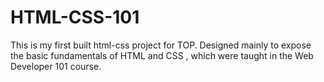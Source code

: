 # HTML-CSS-101

This is my first built html-css project for TOP. Designed mainly to expose the basic fundamentals of HTML and CSS , which were taught in the Web Developer 101 course.

